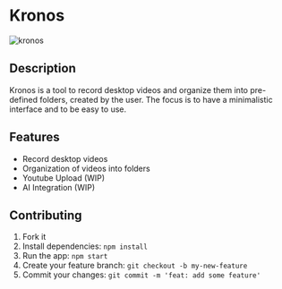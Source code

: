 # Kronos

![kronos](https://github.com/user-attachments/assets/b9881fb0-d063-4213-b812-a378e731369c)

## Description

Kronos is a tool to record desktop videos and organize them into pre-defined folders, created by the user.
The focus is to have a minimalistic interface and to be easy to use.

## Features

- Record desktop videos
- Organization of videos into folders
- Youtube Upload (WIP)
- AI Integration (WIP)

## Contributing

1. Fork it
2. Install dependencies: `npm install`
3. Run the app: `npm start`
4. Create your feature branch: `git checkout -b my-new-feature`
5. Commit your changes: `git commit -m 'feat: add some feature'`
